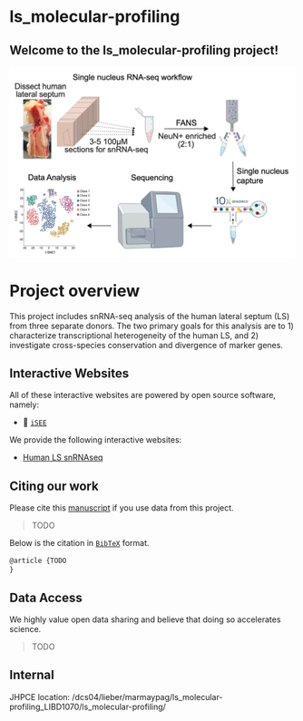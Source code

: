 # ls_molecular-profiling
## Welcome to the ls_molecular-profiling project! 
![](Fig1_PanelA.png)

# Project overview
This project includes snRNA-seq analysis of the human lateral septum (LS) from three separate donors. The two primary goals for this analysis are to 1) characterize transcriptional heterogeneity of the human LS, and 2) investigate cross-species conservation and divergence of marker genes. 

## Interactive Websites
All of these interactive websites are powered by open source software,
namely:

- 👀 [`iSEE`](https://doi.org/10.12688%2Ff1000research.14966.1)

We provide the following interactive websites: 
- [Human LS snRNAseq](https://libd.shinyapps.io/LS_snRNAseq/)

## Citing our work

Please cite this [manuscript](https://doi.org/10.1101/TODO) if you use
data from this project.

> TODO

Below is the citation in [`BibTeX`](http://www.bibtex.org/) format.

    @article {TODO
    }

## Data Access

We highly value open data sharing and believe that doing so accelerates
science.

> TODO

## Internal
JHPCE location: /dcs04/lieber/marmaypag/ls_molecular-profiling_LIBD1070/ls_molecular-profiling/
